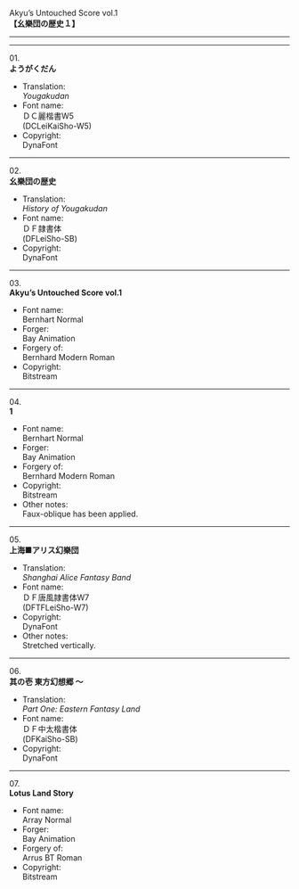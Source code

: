 Akyu’s Untouched Score vol.1  
**【幺樂団の歴史１】**

---  
---

01\.  
**ようがくだん**
  - Translation:  
*Yougakudan*
  - Font name:  
ＤＣ麗楷書W5  
(DCLeiKaiSho-W5)
  - Copyright:  
DynaFont

---

02\.  
**幺樂団の歴史**
  - Translation:  
*History of Yougakudan*
  - Font name:  
ＤＦ隷書体  
(DFLeiSho-SB)
  - Copyright:  
DynaFont

---

03\.  
**Akyu’s Untouched Score vol.1**
  - Font name:  
Bernhart Normal
  - Forger:  
Bay Animation
  - Forgery of:  
Bernhard Modern Roman
  - Copyright:  
Bitstream

---

04\.  
**1**
  - Font name:  
Bernhart Normal
  - Forger:  
Bay Animation
  - Forgery of:  
Bernhard Modern Roman
  - Copyright:  
Bitstream
  - Other notes:  
Faux-oblique has been applied.

---

05\.  
**上海■アリス幻樂団**
  - Translation:  
*Shanghai Alice Fantasy Band*
  - Font name:  
ＤＦ唐風隷書体W7  
(DFTFLeiSho-W7)
  - Copyright:  
DynaFont
  - Other notes:  
Stretched vertically.

---

06\.  
**其の壱 東方幻想郷 ～**
  - Translation:  
*Part One: Eastern Fantasy Land*
  - Font name:  
ＤＦ中太楷書体  
(DFKaiSho-SB)
  - Copyright:  
DynaFont

---

07\.  
**Lotus Land Story**
  - Font name:  
Array Normal
  - Forger:  
Bay Animation
  - Forgery of:  
Arrus BT Roman
  - Copyright:  
Bitstream
